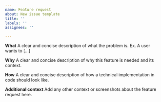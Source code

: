 ```yaml
---
name: Feature request
about: New issue template
title: ''
labels: ''
assignees: ''

---
```


**What**
A clear and concise description of what the problem is. Ex. A user wants to [...]

**Why**
A clear and concise description of why this feature is needed and its context.

**How**
A clear and concise description of how a technical implementation in code should look like.

**Additional context**
Add any other context or screenshots about the feature request here.
